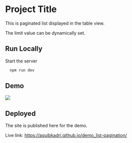 
# Project Title

This is paginated list displayed in the table view.

The limit value can be dynamically set.


## Run Locally

Start the server

```bash
  npm run dev
```

## Demo

![](https://github.com/aquibkadri/todo_list/blob/main/demo.gif)

## Deployed

The site is published here for the demo.

Live link: https://aquibkadri.github.io/demo_list-pagination/
